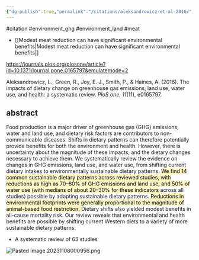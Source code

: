 ```yaml
---
{"dg-publish":true,"permalink":"/citations/aleksandrowicz-et-al-2016/","created":"2025-10-23T17:42:45.490+01:00","updated":"2025-10-23T18:06:08.866+01:00"}
---
```


#citation #environment_ghg #environment_land  #meat 

- [[Modest meat reduction can have significant environmental benefits\|Modest meat reduction can have significant environmental benefits]]

https://journals.plos.org/plosone/article?id=10.1371/journal.pone.0165797&emulatemode=2

Aleksandrowicz, L., Green, R., Joy, E. J., Smith, P., & Haines, A. (2016). The impacts of dietary change on greenhouse gas emissions, land use, water use, and health: a systematic review. _PloS one_, _11_(11), e0165797.
## abstract
Food production is a major driver of greenhouse gas (GHG) emissions, water and land use, and dietary risk factors are contributors to non-communicable diseases. Shifts in dietary patterns can therefore potentially provide benefits for both the environment and health. However, there is uncertainty about the magnitude of these impacts, and the dietary changes necessary to achieve them. We systematically review the evidence on changes in GHG emissions, land use, and water use, from shifting current dietary intakes to environmentally sustainable dietary patterns. <mark style="background: #FFF3A3A6;">We find 14 common sustainable dietary patterns across reviewed studies, with reductions as high as 70–80% of GHG emissions and land use, and 50% of water use (with medians of about 20–30% for these indicators </mark>across all studies) possible by adopting sustainable dietary patterns. <mark style="background: #FFF3A3A6;">Reductions in environmental footprints were generally proportional to the magnitude of animal-based food restriction. </mark>Dietary shifts also yielded modest benefits in all-cause mortality risk. Our review reveals that environmental and health benefits are possible by shifting current Western diets to a variety of more sustainable dietary patterns.

- A systematic review of 63 studies

![Pasted image 20231108000956.png](/img/user/Citations/Pasted%20image%2020231108000956.png)